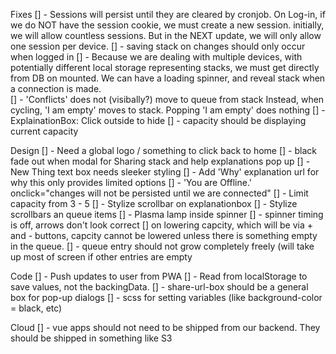 Fixes
[] - Sessions will persist until they are cleared by cronjob. 
    On Log-in, if we do NOT have the session cookie, we must create 
    a new session. initially, we will allow countless sessions. 
    But in the NEXT update, we will only allow one session per device. 
[] - saving stack on changes should only occur when logged in 
[] - Because we are dealing with multiple devices, with potentially different local storage representing stacks, we must get directly from DB on mounted. We can have a loading spinner, and reveal stack when a connection is made.  
[] - 'Conflicts' does not (visibally?) move to queue from stack
      Instead, when cycling, 'I am empty' moves to stack. 
      Popping 'I am empty' does nothing
[] - ExplainationBox: Click outside to hide
[] - capacity should be displaying current capacity

Design
[] - Need a global logo / something to click back to home
[] - black fade out when modal for Sharing stack and help explanations
      pop up
[] - New Thing text box needs sleeker styling
[] - Add 'Why' explanation url for why this only provides limited options
[] - 'You are Offline.' onclick="changes will not be persisted until we are connected"
[] - Limit capacity from 3 - 5
[] - Stylize scrollbar on explanationbox
[] - Stylize scrollbars an queue items
[] - Plasma lamp inside spinner
[] - spinner timing is off, arrows don't look correct
[] on lowering capcity, which will be via + and - buttons, capcity cannot be lowered unless there is something empty in the queue. 
[] - queue entry should not grow completely freely (will take up most of screen if other entries are empty

Code
[] - Push updates to user from PWA
[] - Read from localStorage to save values, not the backingData. 
[] - share-url-box should be a general box for pop-up dialogs
[] - scss for setting variables (like background-color = black, etc)

Cloud
[] - vue apps should not need to be shipped from our backend. They should be shipped in something like S3